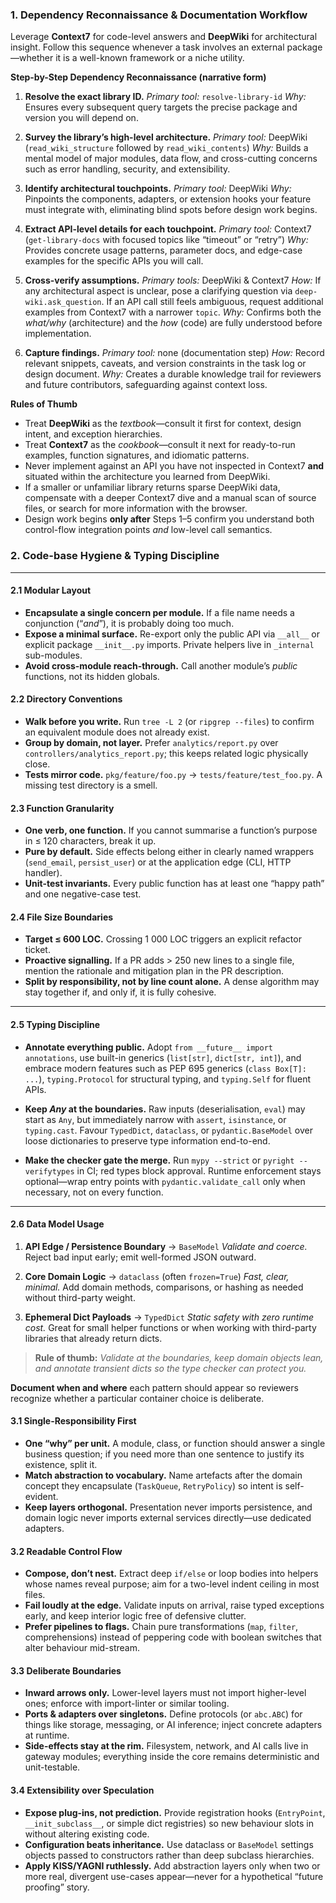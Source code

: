 ### 1. Dependency Reconnaissance & Documentation Workflow

Leverage **Context7** for code-level answers and **DeepWiki** for architectural insight. Follow this sequence whenever a task involves an external package—whether it is a well-known framework or a niche utility.

**Step-by-Step Dependency Reconnaissance (narrative form)**

1. **Resolve the exact library ID.**
   *Primary tool:* `resolve-library-id`
   *Why:* Ensures every subsequent query targets the precise package and version you will depend on.

2. **Survey the library’s high-level architecture.**
   *Primary tool:* DeepWiki (`read_wiki_structure` followed by `read_wiki_contents`)
   *Why:* Builds a mental model of major modules, data flow, and cross-cutting concerns such as error handling, security, and extensibility.

3. **Identify architectural touchpoints.**
   *Primary tool:* DeepWiki
   *Why:* Pinpoints the components, adapters, or extension hooks your feature must integrate with, eliminating blind spots before design work begins.

4. **Extract API-level details for each touchpoint.**
   *Primary tool:* Context7 (`get-library-docs` with focused topics like “timeout” or “retry”)
   *Why:* Provides concrete usage patterns, parameter docs, and edge-case examples for the specific APIs you will call.

5. **Cross-verify assumptions.**
   *Primary tools:* DeepWiki & Context7
   *How:* If any architectural aspect is unclear, pose a clarifying question via `deep-wiki.ask_question`. If an API call still feels ambiguous, request additional examples from Context7 with a narrower `topic`.
   *Why:* Confirms both the *what/why* (architecture) and the *how* (code) are fully understood before implementation.

6. **Capture findings.**
   *Primary tool:* none (documentation step)
   *How:* Record relevant snippets, caveats, and version constraints in the task log or design document.
   *Why:* Creates a durable knowledge trail for reviewers and future contributors, safeguarding against context loss.

**Rules of Thumb**

* Treat **DeepWiki** as the *textbook*—consult it first for context, design intent, and exception hierarchies.
* Treat **Context7** as the *cookbook*—consult it next for ready-to-run examples, function signatures, and idiomatic patterns.
* Never implement against an API you have not inspected in Context7 **and** situated within the architecture you learned from DeepWiki.
* If a smaller or unfamiliar library returns sparse DeepWiki data, compensate with a deeper Context7 dive and a manual scan of source files, or search for more information with the browser.
* Design work begins **only after** Steps 1–5 confirm you understand both control-flow integration points *and* low-level call semantics.
### 2. Code-base Hygiene & Typing Discipline

---

#### 2.1  Modular Layout

* **Encapsulate a single concern per module.** If a file name needs a conjunction (“*and*”), it is probably doing too much.
* **Expose a minimal surface.** Re-export only the public API via `__all__` or explicit package `__init__.py` imports. Private helpers live in `_internal` sub-modules.
* **Avoid cross-module reach-through.** Call another module’s *public* functions, not its hidden globals.

#### 2.2  Directory Conventions

* **Walk before you write.** Run `tree -L 2` (or `ripgrep --files`) to confirm an equivalent module does not already exist.
* **Group by domain, not layer.** Prefer `analytics/report.py` over `controllers/analytics_report.py`; this keeps related logic physically close.
* **Tests mirror code.** `pkg/feature/foo.py` → `tests/feature/test_foo.py`. A missing test directory is a smell.

#### 2.3  Function Granularity

* **One verb, one function.** If you cannot summarise a function’s purpose in ≤ 120 characters, break it up.
* **Pure by default.** Side effects belong either in clearly named wrappers (`send_email`, `persist_user`) or at the application edge (CLI, HTTP handler).
* **Unit-test invariants.** Every public function has at least one “happy path” and one negative-case test.

#### 2.4  File Size Boundaries

* **Target ≤ 600 LOC.** Crossing 1 000 LOC triggers an explicit refactor ticket.
* **Proactive signalling.** If a PR adds > 250 new lines to a single file, mention the rationale and mitigation plan in the PR description.
* **Split by responsibility, not by line count alone.** A dense algorithm may stay together if, and only if, it is fully cohesive.

---

#### **2.5 Typing Discipline**

* **Annotate everything public.** Adopt `from __future__ import annotations`, use built-in generics (`list[str]`, `dict[str, int]`), and embrace modern features such as PEP 695 generics (`class Box[T]: ...`), `typing.Protocol` for structural typing, and `typing.Self` for fluent APIs.

* **Keep *Any* at the boundaries.** Raw inputs (deserialisation, `eval`) may start as `Any`, but immediately narrow with `assert`, `isinstance`, or `typing.cast`. Favour `TypedDict`, `dataclass`, or `pydantic.BaseModel` over loose dictionaries to preserve type information end-to-end.

* **Make the checker gate the merge.** Run `mypy --strict` or `pyright --verifytypes` in CI; red types block approval. Runtime enforcement stays optional—wrap entry points with `pydantic.validate_call` only when necessary, not on every function.

---

#### **2.6 Data Model Usage**
1. **API Edge / Persistence Boundary** → `BaseModel`
   *Validate and coerce.* Reject bad input early; emit well-formed JSON outward.

2. **Core Domain Logic** → `dataclass` (often `frozen=True`)
   *Fast, clear, minimal.* Add domain methods, comparisons, or hashing as needed without third-party weight.

3. **Ephemeral Dict Payloads** → `TypedDict`
   *Static safety with zero runtime cost.* Great for small helper functions or when working with third-party libraries that already return dicts.

> **Rule of thumb:**
> *Validate at the boundaries, keep domain objects lean, and annotate transient dicts so the type checker can protect you.*

**Document when and where** each pattern should appear so reviewers recognize whether a particular container choice is deliberate.

#### 3.1 Single-Responsibility First

* **One “why” per unit.** A module, class, or function should answer a single business question; if you need more than one sentence to justify its existence, split it.
* **Match abstraction to vocabulary.** Name artefacts after the domain concept they encapsulate (`TaskQueue`, `RetryPolicy`) so intent is self-evident.
* **Keep layers orthogonal.** Presentation never imports persistence, and domain logic never imports external services directly—use dedicated adapters.

#### 3.2 Readable Control Flow

* **Compose, don’t nest.** Extract deep `if/else` or loop bodies into helpers whose names reveal purpose; aim for a two-level indent ceiling in most files.
* **Fail loudly at the edge.** Validate inputs on arrival, raise typed exceptions early, and keep interior logic free of defensive clutter.
* **Prefer pipelines to flags.** Chain pure transformations (`map`, `filter`, comprehensions) instead of peppering code with boolean switches that alter behaviour mid-stream.

#### 3.3 Deliberate Boundaries

* **Inward arrows only.** Lower-level layers must not import higher-level ones; enforce with import-linter or similar tooling.
* **Ports & adapters over singletons.** Define protocols (or `abc.ABC`) for things like storage, messaging, or AI inference; inject concrete adapters at runtime.
* **Side-effects stay at the rim.** Filesystem, network, and AI calls live in gateway modules; everything inside the core remains deterministic and unit-testable.

#### 3.4 Extensibility over Speculation

* **Expose plug-ins, not prediction.** Provide registration hooks (`EntryPoint`, `__init_subclass__`, or simple dict registries) so new behaviour slots in without altering existing code.
* **Configuration beats inheritance.** Use dataclass or `BaseModel` settings objects passed to constructors rather than deep subclass hierarchies.
* **Apply KISS/YAGNI ruthlessly.** Add abstraction layers only when two or more real, divergent use-cases appear—never for a hypothetical “future proofing” story.

